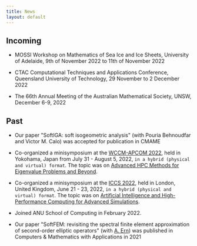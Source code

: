 ```yaml
---
title: News
layout: default
---
```


## Incoming

* MOSSI Workshop on Mathematics of Sea Ice and Ice Sheets, University of Adelaide, 9th of November 2022 to 11th of November 2022

* CTAC Computational Techniques and Applications Conference, Queensland University of Technology, 29 November to 2 December 2022 

* The 66th Annual Meeting of the Australian Mathematical Society, UNSW, December 6-9, 2022

## Past

* Our paper "SoftIGA: soft isogeometric analysis" (with Pouria Behnoudfar and Victor M. Calo) was accepted for publication in CMAME

* Co-organized a minisymposium at the [WCCM-APCOM 2022](https://www.wccm2022.org/), held in Yokohama, Japan from July 31 - August 5, 2022, ````in a hybrid (physical and virtual) format````. The topic was on [Advanced HPC Methods for Eigenvalue Problems and Beyond](https://www.wccm2022.org/minisymposia1403.html).

* Co-organized a minisymposium at the [ICCS 2022](https://www.iccs-meeting.org/iccs2022/), held in London, United Kingdom, June 21 - 23, 2022, ````in a hybrid (physical and virtual) format````. The topic was on [Artificial Intelligence and High-Performance Computing for Advanced Simulations](https://home.agh.edu.pl/~iacs/).

* Joined ANU School of Computing in February 2022.

* Our paper "SoftFEM: revisiting the spectral finite element approximation of second-order elliptic operators" (with [A. Ern](http://cermics.enpc.fr/~ern/home.html)) was published in Computers & Mathematics with Applications in 2021
